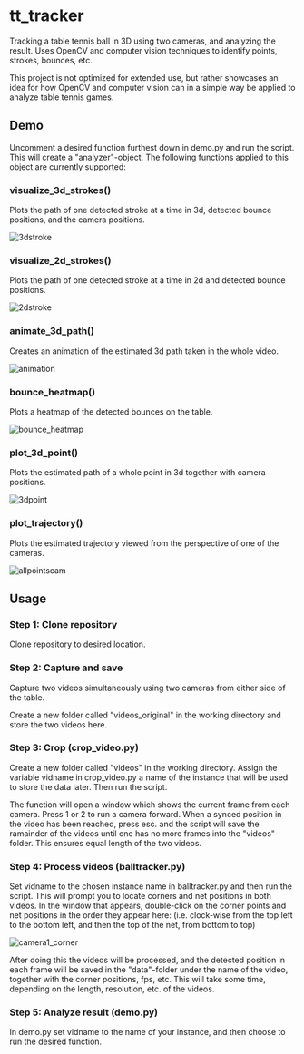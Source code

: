 # tt_tracker

Tracking a table tennis ball in 3D using two cameras, and analyzing the result. Uses OpenCV and computer vision techniques to identify points, strokes, bounces, etc.

This project is not optimized for extended use, but rather showcases an idea for how OpenCV and computer vision can in a simple way be applied to analyze table tennis games.

## Demo

Uncomment a desired function furthest down in demo.py and run the script. This will create a "analyzer"-object. The following functions applied to this object are currently supported:

### visualize_3d_strokes()

Plots the path of one detected stroke at a time in 3d, detected bounce positions, and the camera positions.

![3dstroke](https://user-images.githubusercontent.com/37980849/97466582-8fbd8e80-1943-11eb-95f2-41e10e0acb18.PNG)

### visualize_2d_strokes()

Plots the path of one detected stroke at a time in 2d and detected bounce positions.

![2dstroke](https://user-images.githubusercontent.com/37980849/97466681-abc13000-1943-11eb-9ff4-0d739da60e8c.PNG)

### animate_3d_path()

Creates an animation of the estimated 3d path taken in the whole video.

![animation](https://user-images.githubusercontent.com/37980849/97466900-e9be5400-1943-11eb-92a5-4ab7db1f286a.PNG)

### bounce_heatmap()

Plots a heatmap of the detected bounces on the table.

![bounce_heatmap](https://user-images.githubusercontent.com/37980849/97466989-02c70500-1944-11eb-81b4-a3225d80edf3.PNG)

### plot_3d_point()

Plots the estimated path of a whole point in 3d together with camera positions.

![3dpoint](https://user-images.githubusercontent.com/37980849/97467107-2427f100-1944-11eb-9f0e-280c2f3e1af1.PNG)

### plot_trajectory()

Plots the estimated trajectory viewed from the perspective of one of the cameras.

![allpointscam](https://user-images.githubusercontent.com/37980849/97467284-546f8f80-1944-11eb-8cf7-b4b934337f2c.PNG)

## Usage

### Step 1: Clone repository

Clone repository to desired location.

### Step 2: Capture and save

Capture two videos simultaneously using two cameras from either side of the table.

Create a new folder called "videos_original" in the working directory and store the two videos here.

### Step 3: Crop (crop_video.py)

Create a new folder called "videos" in the working directory. Assign the variable vidname in crop_video.py a name of the instance that will be used to store the data later. Then run the script.

The function will open a window which shows the current frame from each camera. Press 1 or 2 to run a camera forward. When a synced position in the video has been reached, press esc. and the script will save the ramainder of the videos until one has no more frames into the "videos"-folder. This ensures equal length of the two videos.

### Step 4: Process videos (balltracker.py)

Set vidname to the chosen instance name in balltracker.py and then run the script. This will prompt you to locate corners and net positions in both videos. In the window that appears, double-click on the corner points and net positions in the order they appear here: (i.e. clock-wise from the top left to the bottom left, and then the top of the net, from bottom to top)

![camera1_corner](https://user-images.githubusercontent.com/37980849/97461066-aa8d0480-193d-11eb-9815-7282e87ac035.PNG)

After doing this the videos will be processed, and the detected position in each frame will be saved in the "data"-folder under the name of the video, together with the corner positions, fps, etc. This will take some time, depending on the length, resolution, etc. of the videos.

### Step 5: Analyze result (demo.py)

In demo.py set vidname to the name of your instance, and then choose to run the desired function.
